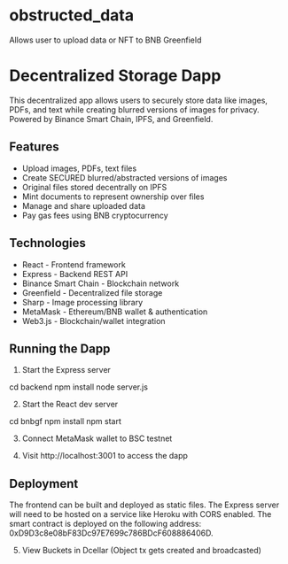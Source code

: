 # obstructed_data
Allows user to upload data or NFT to BNB Greenfield 
# Decentralized Storage Dapp

This decentralized app allows users to securely store data like images, PDFs, and text while creating blurred versions of images for privacy. Powered by Binance Smart Chain, IPFS, and Greenfield.

## Features

- Upload images, PDFs, text files
- Create SECURED blurred/abstracted versions of images  
- Original files stored decentrally on IPFS
- Mint documents to represent ownership over files
- Manage and share uploaded data
- Pay gas fees using BNB cryptocurrency

## Technologies

- React - Frontend framework
- Express - Backend REST API
- Binance Smart Chain - Blockchain network 
- Greenfield - Decentralized file storage
- Sharp - Image processing library
- MetaMask - Ethereum/BNB wallet & authentication
- Web3.js - Blockchain/wallet integration

## Running the Dapp


1. Start the Express server

  
cd backend
npm install
node server.js


2. Start the React dev server


cd bnbgf
npm install
npm start


3. Connect MetaMask wallet to BSC testnet

4. Visit http://localhost:3001 to access the dapp

## Deployment 

The frontend can be built and deployed as static files. The Express server will need to be hosted on a service like Heroku with CORS enabled. The smart contract is deployed on the following address: 0xD9D3c8e08bF83Dc97E7699c786BDcF608886406D.

5. View Buckets in Dcellar (Object tx gets created and broadcasted) 

